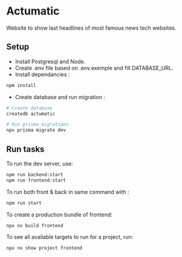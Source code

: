 # Actumatic

Website to show last headlines of most famous news tech websites.

## Setup

- Install Postgresql and Node.
- Create .env file based on .env.exemple and fill DATABASE_URL.
- Install dependancies :

```sh
npm install
```

- Create database and run migration :

```sh
# Create database
createdb actumatic

# Run prisma migrations
npx prisma migrate dev
```

## Run tasks

To run the dev server, use:

```sh
npm run backend:start
npm run frontend:start
```

To run both front & back in same command with :

```sh
npm run start
```

To create a production bundle of frontend:

```sh
npx nx build frontend
```

To see all available targets to run for a project, run:

```sh
npx nx show project frontend
```

